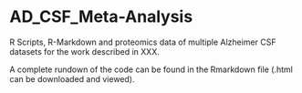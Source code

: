 # AD_CSF_Meta-Analysis
R Scripts, R-Markdown and proteomics data of multiple Alzheimer CSF datasets for the work described in XXX.

A complete rundown of the code can be found in the Rmarkdown file (.html can be downloaded and viewed).
